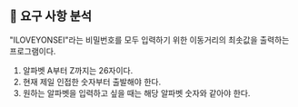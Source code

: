 ## 🐧 요구 사항 분석

"ILOVEYONSEI"라는 비밀번호를 모두 입력하기 위한 이동거리의 최솟값을 출력하는 프로그램이다. 

1. 알파벳 A부터 Z까지는 26자이다.
2. 현재 제일 인접한 숫자부터 출발해야 한다.
3. 원하는 알파벳을 입력하고 싶을 때는 해당 알파벳 숫자와 같아야 한다.